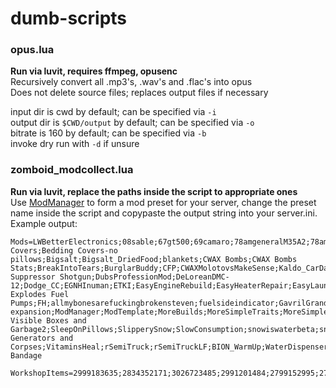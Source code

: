 # dumb-scripts

### opus.lua
**Run via luvit, requires ffmpeg, opusenc**  
Recursively convert all .mp3's, .wav's and .flac's into opus  
Does not delete source files; replaces output files if necessary  

input dir is cwd by default; can be specified via `-i`  
output dir is `$CWD/output` by default; can be specified via `-o`  
bitrate is 160 by default; can be specified via `-b`  
invoke dry run with `-d` if unsure  

### zomboid_modcollect.lua
**Run via luvit, replace the paths inside the script to appropriate ones**  
Use [ModManager](https://steamcommunity.com/sharedfiles/filedetails/?id=2694448564) to form a mod preset
for your server, change the preset name inside the script and copypaste the output string into your server.ini.
Example output:
```
Mods=LWBetterElectronics;08sable;67gt500;69camaro;78amgeneralM35A2;78amgeneralM49A2C;78amgeneralM50A3;78amgeneralM62;83amgeneralM923;88chevyS10;88volvo744;89trooper;CytMercEvo;91geoMetro;CytMCF1;92nissanGTR;MCM;1969FordMustangBoss429;1994HONDACIVICEX;FVInhalerAlbuterolMod;Quattro;ATA_Dadge;Bedding Covers;Bedding Covers-no pillows;Bigsalt;Bigsalt_DriedFood;blankets;CWAX Bombs;CWAX Bombs Stats;BreakIntoTears;BurglarBuddy;CFP;CWAXMolotovsMakeSense;Kaldo_CarDashboardRadioButton;CleanDirt;ClothesBoxRedux;ComfySleeping;Computer;ComputerCorporalsGamePack;ComputerGTAGamePack;ComputerClassicsGamePack;isoContainers;Craftable Suppressor Shotgun;DubsProfessionMod;DeLoreanDMC-12;Dodge_CC;EGNHInuman;ETKI;EasyEngineRebuild;EasyHeaterRepair;EasyLaundry;IMWSEnergyDrinks;MezzHairColors;LazoloTraits;DracoExpandedTraits;DracoExpandedTraitsDisabledSubstanceAbuse;en85Wagovan;en85Fiero;en87Countach;en91Legacy;FencingKits;Fire Explodes Fuel Pumps;FH;allmybonesarefuckingbrokensteven;fuelsideindicator;GavrilGrandMarshal;GeneratorTimeRemaining;ImprovisedCabinetry;ItemStories_Framework;ItemStories_PillowsOnBeds;ItemStories_PropaneTanksInGarages;ItemStories_RoomLoot;ItemTweakerAPI;LactoseIntolerantTrait;LTN_SL;LongLifeBulbs;rx7fc;MicrowaveCooking;mileage-expansion;ModManager;ModTemplate;MoreBuilds;MoreSimpleTraits;MoreSimpleTraitsMini;MoreSimpleTraitsVanilla;mccsMod;NepBatteryColor;NepEngineColor;TRNSkylineGTRR34;NoMoreWeightOnMyAccessories;NotUselessThings;ORGM;Onifurniture;GeneratorsWithElectricalLvl1;PaintYourRide;PantryPacking;BlowTorchPetrol;Pipebombinmailbox;Proper_Infected_Wounds;ProperVehicleInjuriesMP;ugPHP;RainWash;RespectLevelUp;RosewoodVHSGunStores;RotatorsLib;SAPPHEATER;JSSevereInfection;FactionMap;simpleLockpicking;Skizots Visible Boxes and Garbage2;SleepOnPillows;SlipperySnow;SlowConsumption;snowiswaterbeta;snowiswater;SpnCloth;SpnClothHideFix;SpnHair;DropRollMod;Store_Your_Harvest;SuperGigaMart;TargetSquareOnLoad;ToyotaSupraA80;ToyotaSupraA80_x2;TraitTagFramework;TMC_TrueActions;tsarslib;TuckandRoll;UrbanMod;AlicesMultiWearVanilla;SkillTapes;VVehicleEnhancer;VaultOverCounters;Visible Generators and Corpses;VitaminsHeal;rSemiTruck;rSemiTruckLF;BION_WarmUp;WaterDispenser;WaterDispenserDisabler;wellsConstruction;suprabase;Replace Bandage

WorkshopItems=2999183635;2834352171;3026723485;2991201484;2799152995;2799152995;2799152995;2799152995;2811383142;2886832936;3036027020;2932549988;2968247750;3008795514;2853146218;2846036306;2762018937;2273010892;2940443273;3022168602;2521707952;2743496289;3028528478;3028528478;3004563786;3004563786;3028528478;2894528857;2894528857;2871038554;2904860811;537844247;2966454874;2736059670;2711057211;2847911733;2998737588;2635550102;2635550102;2635550102;2635550102;2625625421;3037424742;740886034;2855010579;2673329292;3004300621;2577243435;2602450182;2925034918;2674541310;2726792138;2855320431;2730251452;2730251452;3002804934;2990827323;2998552656;3006885016;2812828771;2791691706;2447729538;3017041098;2616986064;2887394700;2883397918;2810378872;3037988451;3037990730;3038100079;3037988451;566115016;3004329413;2744675505;2715911680;2756615186;3001673724;2980294462;2694448564;515555911;2792245343;2792245343;2792245343;2845405309;2973053380;2975204120;2698931985;2980158509;2856861781;514618604;2873290715;3004207103;2281256511;2637692469;2900171901;3041101397;3015576714;3007922923;2739570406;2657661246;2794841128;2922087098;2732594572;2877732496;2908031514;2877685881;2991923398;2921029369;2718683583;2740824875;2864231031;2704811006;2704811006;2684285534;2684285534;2463184726;2908614026;3029991556;2878074695;2969455858;2738652267;2738652267;2987177652;2487022075;2392709985;2832401837;931624980;2959854619;2702055974;2788428718;2864517038;2809719515;2828530735;2759339330;2924656184;3012122638;2687798127;2687798127;2852690210;2689292423;2944344655
```